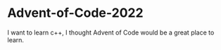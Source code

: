 # Advent-of-Code-2022
I want to learn c++, I thought Advent of Code would be a great place to learn.
